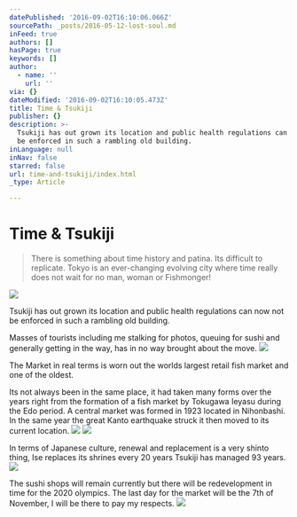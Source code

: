 ```yaml
---
datePublished: '2016-09-02T16:10:06.066Z'
sourcePath: _posts/2016-05-12-lost-soul.md
inFeed: true
authors: []
hasPage: true
keywords: []
author:
  - name: ''
    url: ''
via: {}
dateModified: '2016-09-02T16:10:05.473Z'
title: Time & Tsukiji
publisher: {}
description: >-
  Tsukiji has out grown its location and public health regulations can now not
  be enforced in such a rambling old building.
inLanguage: null
inNav: false
starred: false
url: time-and-tsukiji/index.html
_type: Article

---
```

# Time & Tsukiji

> There is something about time history and patina. Its difficult to replicate. Tokyo is an ever-changing evolving city where time really does not wait for no man, woman or Fishmonger!

![](https://s3-us-west-2.amazonaws.com/the-grid-img/p/7fbe217e3d4aad7de87de3497f0eddea2c8cfff6.jpg)

Tsukiji has out grown its location and public health regulations can now not be enforced in such a rambling old building.

Masses of tourists including me stalking for photos, queuing for sushi and generally getting in the way, has in no way brought about the move.
![](https://s3-us-west-2.amazonaws.com/the-grid-img/p/439bf39ed06fa508fc91c4a3409be8dded8215a3.jpg)

The Market in real terms is worn out the worlds largest retail fish market and one of the oldest.

Its not always been in the same place, it had taken many forms over the years right from the formation of a fish market by Tokugawa Ieyasu during the Edo period. A central market was formed in 1923 located in Nihonbashi. In the same year the great Kanto earthquake struck it then moved to its current location.
![](https://s3-us-west-2.amazonaws.com/the-grid-img/p/4b6e5837e45487521b30a9bce365d273c298fcc4.jpg)
![](https://the-grid-user-content.s3-us-west-2.amazonaws.com/b64344ef-2c1f-4468-89f6-f0f8f6358add.jpg)

In terms of Japanese culture, renewal and replacement is a very shinto thing, Ise replaces its shrines every 20 years Tsukiji has managed 93 years.
![](https://s3-us-west-2.amazonaws.com/the-grid-img/p/acd3635d96377dbc4ab50c03650137726a7f2f85.jpg)

The sushi shops will remain currently but there will be redevelopment in time for the 2020 olympics. The last day for the market will be the 7th of November, I will be there to pay my respects.
![](https://s3-us-west-2.amazonaws.com/the-grid-img/p/3245ce17170c2fd9dba00653c2b4621dbfce667d.jpg)